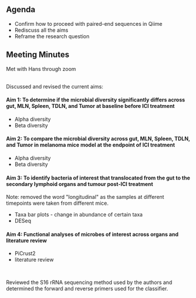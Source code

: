 ## Agenda

- Confirm how to proceed with paired-end sequences in Qiime 
- Rediscuss all the aims 
- Reframe the research question 

## Meeting Minutes 
Met with Hans through zoom

<br/>
Discussed and revised the current aims: 

#### Aim 1: To determine if the microbial diversity significantly differs across gut, MLN, Spleen, TDLN, and Tumor at baseline before ICI treatment
- Alpha diversity
- Beta diversity

#### Aim 2: To compare the microbial diversity across gut, MLN, Spleen, TDLN, and Tumor in melanoma mice model at the endpoint of ICI treatment
- Alpha diversity
- Beta diversity

#### Aim 3: To identify bacteria of interest that translocated from the gut to the secondary lymphoid organs and tumour post-ICI treatment 

Note: removed the word "longitudinal" as the samples at different timepoints were taken from different mice. 

- Taxa bar plots - change in abundance of certain taxa
- DESeq

#### Aim 4: Functional analyses of microbes of interest across organs and literature review
- PiCrust2
- literature review
<br/>

Reviewed the S16 rRNA sequencing method used by the authors and determined the forward and reverse primers used for the classifier. 
